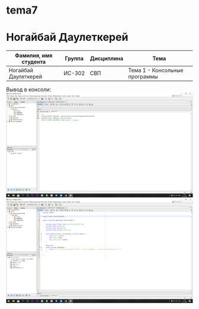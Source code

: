 # tema7

# Ногайбай Даулеткерей

| Фамилия, имя студента | Группа | Дисциплина| Тема |
| ------ | ------ | ------ | ------ |
| Ногайбай Даулеткерей | ИС-302 | СВП | Тема 1 - Консольные программы |


Вывод в консоли:
![ScreenShot](1.png)
![ScreenShot](2.png)

